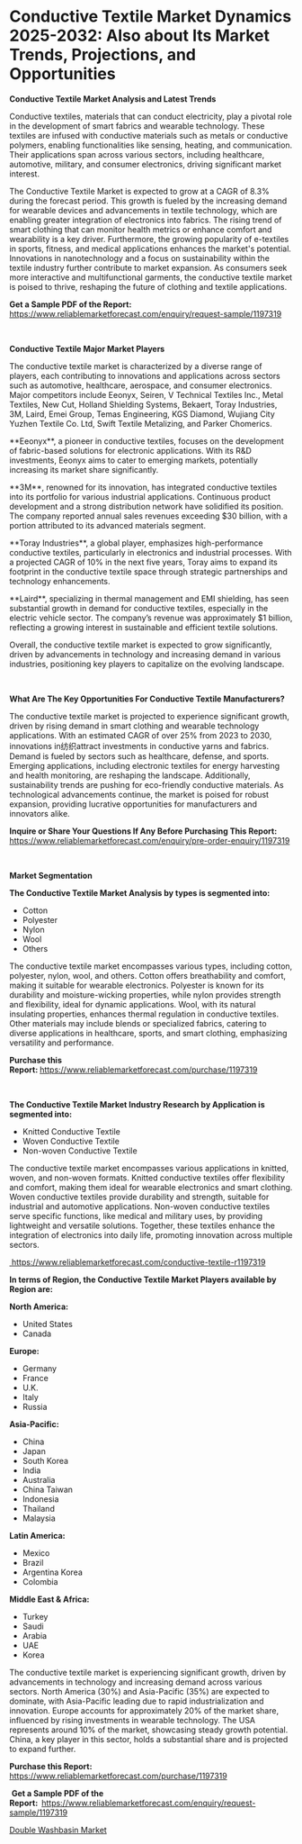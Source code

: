 <p><h1>Conductive Textile Market Dynamics 2025-2032: Also about Its Market Trends, Projections, and Opportunities</h1></p><p><strong>Conductive Textile Market Analysis and Latest Trends</strong></p>
<p><p>Conductive textiles, materials that can conduct electricity, play a pivotal role in the development of smart fabrics and wearable technology. These textiles are infused with conductive materials such as metals or conductive polymers, enabling functionalities like sensing, heating, and communication. Their applications span across various sectors, including healthcare, automotive, military, and consumer electronics, driving significant market interest.</p><p>The Conductive Textile Market is expected to grow at a CAGR of 8.3% during the forecast period. This growth is fueled by the increasing demand for wearable devices and advancements in textile technology, which are enabling greater integration of electronics into fabrics. The rising trend of smart clothing that can monitor health metrics or enhance comfort and wearability is a key driver. Furthermore, the growing popularity of e-textiles in sports, fitness, and medical applications enhances the market's potential. Innovations in nanotechnology and a focus on sustainability within the textile industry further contribute to market expansion. As consumers seek more interactive and multifunctional garments, the conductive textile market is poised to thrive, reshaping the future of clothing and textile applications.</p></p>
<p><strong>Get a Sample PDF of the Report:&nbsp;</strong> <a href="https://www.reliablemarketforecast.com/enquiry/request-sample/1197319?utm_campaign=1885&utm_medium=2&utm_source=Github&utm_content=ia&utm_term=08022025&utm_id=conductive-textile">https://www.reliablemarketforecast.com/enquiry/request-sample/1197319</a></p>
<p>&nbsp;</p>
<p><strong>Conductive Textile Major Market Players</strong></p>
<p><p>The conductive textile market is characterized by a diverse range of players, each contributing to innovations and applications across sectors such as automotive, healthcare, aerospace, and consumer electronics. Major competitors include Eeonyx, Seiren, V Technical Textiles Inc., Metal Textiles, New Cut, Holland Shielding Systems, Bekaert, Toray Industries, 3M, Laird, Emei Group, Temas Engineering, KGS Diamond, Wujiang City Yuzhen Textile Co. Ltd, Swift Textile Metalizing, and Parker Chomerics.</p><p>**Eeonyx**, a pioneer in conductive textiles, focuses on the development of fabric-based solutions for electronic applications. With its R&D investments, Eeonyx aims to cater to emerging markets, potentially increasing its market share significantly.</p><p>**3M**, renowned for its innovation, has integrated conductive textiles into its portfolio for various industrial applications. Continuous product development and a strong distribution network have solidified its position. The company reported annual sales revenues exceeding $30 billion, with a portion attributed to its advanced materials segment.</p><p>**Toray Industries**, a global player, emphasizes high-performance conductive textiles, particularly in electronics and industrial processes. With a projected CAGR of 10% in the next five years, Toray aims to expand its footprint in the conductive textile space through strategic partnerships and technology enhancements.</p><p>**Laird**, specializing in thermal management and EMI shielding, has seen substantial growth in demand for conductive textiles, especially in the electric vehicle sector. The company’s revenue was approximately $1 billion, reflecting a growing interest in sustainable and efficient textile solutions.</p><p>Overall, the conductive textile market is expected to grow significantly, driven by advancements in technology and increasing demand in various industries, positioning key players to capitalize on the evolving landscape.</p></p>
<p>&nbsp;</p>
<p><strong>What Are The Key Opportunities For Conductive Textile Manufacturers?</strong></p>
<p><p>The conductive textile market is projected to experience significant growth, driven by rising demand in smart clothing and wearable technology applications. With an estimated CAGR of over 25% from 2023 to 2030, innovations in纺织attract investments in conductive yarns and fabrics. Demand is fueled by sectors such as healthcare, defense, and sports. Emerging applications, including electronic textiles for energy harvesting and health monitoring, are reshaping the landscape. Additionally, sustainability trends are pushing for eco-friendly conductive materials. As technological advancements continue, the market is poised for robust expansion, providing lucrative opportunities for manufacturers and innovators alike.</p></p>
<p><strong>Inquire or Share Your Questions If Any Before Purchasing This Report:</strong> <a href="https://www.reliablemarketforecast.com/enquiry/pre-order-enquiry/1197319?utm_campaign=1885&utm_medium=2&utm_source=Github&utm_content=ia&utm_term=08022025&utm_id=conductive-textile">https://www.reliablemarketforecast.com/enquiry/pre-order-enquiry/1197319</a></p>
<p>&nbsp;</p>
<p><strong>Market Segmentation</strong></p>
<p><strong>The Conductive Textile Market Analysis by types is segmented into:</strong></p>
<p><ul><li>Cotton</li><li>Polyester</li><li>Nylon</li><li>Wool</li><li>Others</li></ul></p>
<p><p>The conductive textile market encompasses various types, including cotton, polyester, nylon, wool, and others. Cotton offers breathability and comfort, making it suitable for wearable electronics. Polyester is known for its durability and moisture-wicking properties, while nylon provides strength and flexibility, ideal for dynamic applications. Wool, with its natural insulating properties, enhances thermal regulation in conductive textiles. Other materials may include blends or specialized fabrics, catering to diverse applications in healthcare, sports, and smart clothing, emphasizing versatility and performance.</p></p>
<p><strong>Purchase this Report:&nbsp;</strong><a href="https://www.reliablemarketforecast.com/purchase/1197319?utm_campaign=1885&utm_medium=2&utm_source=Github&utm_content=ia&utm_term=08022025&utm_id=conductive-textile">https://www.reliablemarketforecast.com/purchase/1197319</a></p>
<p>&nbsp;</p>
<p><strong>The Conductive Textile Market Industry Research by Application is segmented into:</strong></p>
<p><ul><li>Knitted Conductive Textile</li><li>Woven Conductive Textile</li><li>Non-woven Conductive Textile</li></ul></p>
<p><p>The conductive textile market encompasses various applications in knitted, woven, and non-woven formats. Knitted conductive textiles offer flexibility and comfort, making them ideal for wearable electronics and smart clothing. Woven conductive textiles provide durability and strength, suitable for industrial and automotive applications. Non-woven conductive textiles serve specific functions, like medical and military uses, by providing lightweight and versatile solutions. Together, these textiles enhance the integration of electronics into daily life, promoting innovation across multiple sectors.</p></p>
<p><a href="https://www.reliablemarketforecast.com/conductive-textile-r1197319?utm_campaign=1885&utm_medium=2&utm_source=Github&utm_content=ia&utm_term=08022025&utm_id=conductive-textile">&nbsp;https://www.reliablemarketforecast.com/conductive-textile-r1197319</a></p>
<p><strong>In terms of Region, the Conductive Textile Market Players available by Region are:</strong></p>
<p>
    <p> <strong> North America: </strong>
        <ul>
            <li>United States</li>
            <li>Canada</li>
        </ul>
        </p> 
    <p> <strong> Europe: </strong>
        <ul>
            <li>Germany</li>
            <li>France</li>
            <li>U.K.</li>
            <li>Italy</li>
            <li>Russia</li>
        </ul>
        </p> 
    <p> <strong> Asia-Pacific: </strong>
        <ul>
            <li>China</li>
            <li>Japan</li>
            <li>South Korea</li>
            <li>India</li>
            <li>Australia</li>
            <li>China Taiwan</li>
            <li>Indonesia</li>
            <li>Thailand</li>
            <li>Malaysia</li>
        </ul>
        </p> 
    <p> <strong> Latin America: </strong>
        <ul>
            <li>Mexico</li>
            <li>Brazil</li>
            <li>Argentina Korea</li>
            <li>Colombia</li>
        </ul>
        </p> 
    <p> <strong> Middle East & Africa: </strong>
        <ul>
            <li>Turkey</li>
            <li>Saudi</li>
            <li>Arabia</li>
            <li>UAE</li>
            <li>Korea</li>
        </ul>
    </p>
    </p>
<p><p>The conductive textile market is experiencing significant growth, driven by advancements in technology and increasing demand across various sectors. North America (30%) and Asia-Pacific (35%) are expected to dominate, with Asia-Pacific leading due to rapid industrialization and innovation. Europe accounts for approximately 20% of the market share, influenced by rising investments in wearable technology. The USA represents around 10% of the market, showcasing steady growth potential. China, a key player in this sector, holds a substantial share and is projected to expand further.</p></p>
<p><strong>Purchase this Report: </strong><a href="https://www.reliablemarketforecast.com/purchase/1197319?utm_campaign=1885&utm_medium=2&utm_source=Github&utm_content=ia&utm_term=08022025&utm_id=conductive-textile">https://www.reliablemarketforecast.com/purchase/1197319</a></p>
<p>&nbsp;<strong>Get a Sample PDF of the Report:&nbsp;&nbsp;</strong><a href="https://www.reliablemarketforecast.com/enquiry/request-sample/1197319?utm_campaign=1885&utm_medium=2&utm_source=Github&utm_content=ia&utm_term=08022025&utm_id=conductive-textile">https://www.reliablemarketforecast.com/enquiry/request-sample/1197319</a></p>
<p><strong></strong></p>
<p><p><a href="https://github.com/sofayahoo2023/Market-Research-Report-List-6/blob/main/double-washbasin-market.md?utm_campaign=1885&utm_medium=2&utm_source=Github&utm_content=ia&utm_term=08022025&utm_id=conductive-textile">Double Washbasin Market</a></p></p>